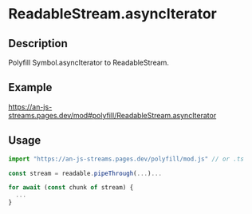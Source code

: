 # ReadableStream.asyncIterator

## Description
Polyfill Symbol.asyncIterator to ReadableStream.

## Example
https://an-js-streams.pages.dev/mod#polyfill/ReadableStream.asyncIterator

## Usage
```ts
import "https://an-js-streams.pages.dev/polyfill/mod.js" // or .ts

const stream = readable.pipeThrough(...)...

for await (const chunk of stream) {
  ...
}
```